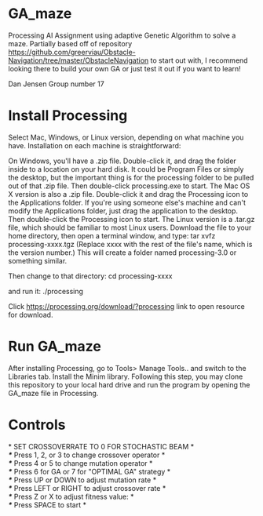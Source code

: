 # GA_maze
Processing AI Assignment using adaptive Genetic Algorithm to solve a maze.
Partially based off of repository https://github.com/greerviau/Obstacle-Navigation/tree/master/ObstacleNavigation to start out with, I recommend looking there to build your own GA or just test it out if you want to learn!

Dan Jensen
Group number 17

# Install Processing
Select Mac, Windows, or Linux version, depending on what machine you have. Installation on each machine is straightforward:

On Windows, you'll have a .zip file. Double-click it, and drag the folder inside to a location on your hard disk. It could be Program Files or simply the desktop, but the important thing is for the processing folder to be pulled out of that .zip file. Then double-click processing.exe to start.
The Mac OS X version is also a .zip file. Double-click it and drag the Processing icon to the Applications folder. If you're using someone else's machine and can't modify the Applications folder, just drag the application to the desktop. Then double-click the Processing icon to start.
The Linux version is a .tar.gz file, which should be familiar to most Linux users. Download the file to your home directory, then open a terminal window, and type:
tar xvfz processing-xxxx.tgz
(Replace xxxx with the rest of the file's name, which is the version number.) This will create a folder named processing-3.0 or something similar. 

Then change to that directory:
cd processing-xxxx

and run it:
./processing

Click https://processing.org/download/?processing link to open resource for download.

# Run GA_maze
After installing Processing, go to Tools> Manage Tools.. and switch to the Libraries tab. Install the Minim library.
Following this step, you may clone this repository to your local hard drive and run the program by opening the GA_maze file in Processing.

# Controls
\* SET CROSSOVERRATE TO 0 FOR STOCHASTIC BEAM ******\
\****** Press 1, 2, or 3 to change crossover operator ******\
\****** Press 4 or 5 to change mutation operator ******\
\****** Press 6 for GA or 7 for "OPTIMAL GA" strategy ******\
\****** Press UP or DOWN to adjust mutation rate ******\
\****** Press LEFT or RIGHT to adjust crossover rate ******\
\****** Press Z or X to adjust fitness value: ******\
\****** Press SPACE to start *
